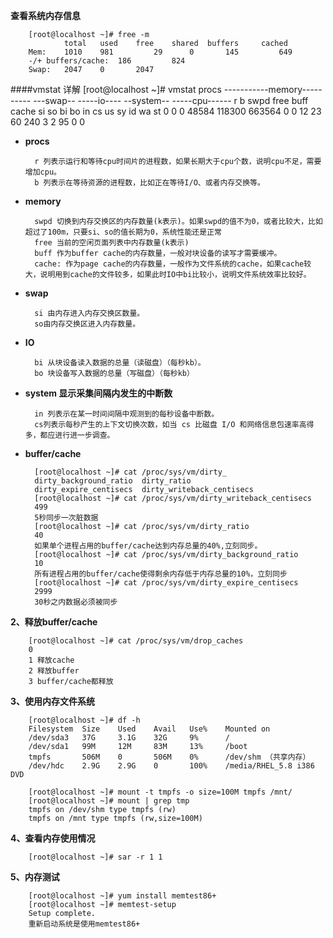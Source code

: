 **查看系统内存信息**

		[root@localhost ~]# free -m
				total 	used 	free 	shared 	buffers 	cached
		Mem: 	1010 	981 		29 		0 		145 		649
		-/+ buffers/cache: 	186 		824
		Swap: 	2047 	0 		2047

####vmstat 详解
[root@localhost ~]# vmstat
procs -----------memory----------    ---swap--   -----io---- 	--system-- -----cpu------
r b 	swpd free   buff       cache     	si 	so 	bi 	bo 	in 	cs 	  us sy id wa st
0 0 	0 	48584 118300 663564   	0  	0  	12 	23 	60 	240 	   3  2   95 0  0

- **procs**

		r 列表示运行和等待cpu时间片的进程数，如果长期大于cpu个数，说明cpu不足，需要增加cpu。
		b 列表示在等待资源的进程数，比如正在等待I/O、或者内存交换等。

- **memory**

		swpd 切换到内存交换区的内存数量(k表示)。如果swpd的值不为0，或者比较大，比如超过了100m，只要si、so的值长期为0，系统性能还是正常
		free 当前的空闲页面列表中内存数量(k表示)
		buff 作为buffer cache的内存数量，一般对块设备的读写才需要缓冲。
		cache: 作为page cache的内存数量，一般作为文件系统的cache，如果cache较大，说明用到cache的文件较多，如果此时IO中bi比较小，说明文件系统效率比较好。

- **swap**

		si 由内存进入内存交换区数量。
		so由内存交换区进入内存数量。

- **IO**

		bi 从块设备读入数据的总量（读磁盘）（每秒kb）。
		bo 块设备写入数据的总量（写磁盘）（每秒kb）

- **system 显示采集间隔内发生的中断数**

		in 列表示在某一时间间隔中观测到的每秒设备中断数。
		cs列表示每秒产生的上下文切换次数，如当 cs 比磁盘 I/O 和网络信息包速率高得多，都应进行进一步调查。

- **buffer/cache**

		[root@localhost ~]# cat /proc/sys/vm/dirty_
		dirty_background_ratio 	dirty_ratio
		dirty_expire_centisecs 	dirty_writeback_centisecs
		[root@localhost ~]# cat /proc/sys/vm/dirty_writeback_centisecs
		499
		5秒同步一次脏数据
		[root@localhost ~]# cat /proc/sys/vm/dirty_ratio
		40
		如果单个进程占用的buffer/cache达到内存总量的40%,立刻同步。
		[root@localhost ~]# cat /proc/sys/vm/dirty_background_ratio
		10
		所有进程占用的buffer/cache使得剩余内存低于内存总量的10%，立刻同步
		[root@localhost ~]# cat /proc/sys/vm/dirty_expire_centisecs
		2999
		30秒之内数据必须被同步

**2、释放buffer/cache**

		[root@localhost ~]# cat /proc/sys/vm/drop_caches
		0
		1 释放cache
		2 释放buffer
		3 buffer/cache都释放


**3、使用内存文件系统**

		[root@localhost ~]# df -h
		Filesystem 	Size 	Used 	Avail 	Use% 	Mounted on
		/dev/sda3 	37G 	3.1G 	32G 	9% 		/
		/dev/sda1 	99M 	12M 	83M 	13% 	/boot
		tmpfs 		506M 	0 		506M 	0% 		/dev/shm （共享内存）
		/dev/hdc 	2.9G 	2.9G 	0 		100% 	/media/RHEL_5.8 i386 DVD
		
		[root@localhost ~]# mount -t tmpfs -o size=100M tmpfs /mnt/
		[root@localhost ~]# mount | grep tmp
		tmpfs on /dev/shm type tmpfs (rw)
		tmpfs on /mnt type tmpfs (rw,size=100M)

**4、查看内存使用情况**

		[root@localhost ~]# sar -r 1 1


**5、内存测试**

		[root@localhost ~]# yum install memtest86+
		[root@localhost ~]# memtest-setup
		Setup complete.
		重新启动系统是使用memtest86+
